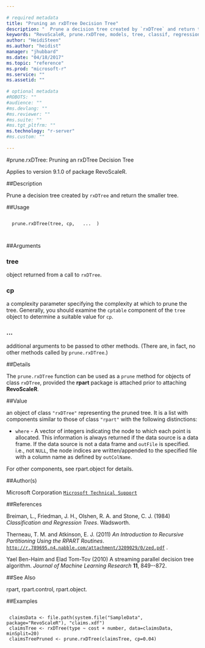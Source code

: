 ```yaml
--- 
 
# required metadata 
title: "Pruning an rxDTree Decision Tree" 
description: " 	Prune a decision tree created by `rxDTree` and return the smaller tree. " 
keywords: "RevoScaleR, prune.rxDTree, models, tree, classif, regression" 
author: "HeidiSteen"
ms.author: "heidist" 
manager: "jhubbard" 
ms.date: "04/18/2017" 
ms.topic: "reference" 
ms.prod: "microsoft-r" 
ms.service: "" 
ms.assetid: "" 
 
# optional metadata 
#ROBOTS: "" 
#audience: "" 
#ms.devlang: "" 
#ms.reviewer: "" 
#ms.suite: "" 
#ms.tgt_pltfrm: "" 
ms.technology: "r-server" 
#ms.custom: "" 
 
--- 
```

 
 
 
 #prune.rxDTree: Pruning an rxDTree Decision Tree

 Applies to version 9.1.0 of package RevoScaleR.
 
 ##Description
 
Prune a decision tree created by `rxDTree` and return the smaller tree.
 
 
 ##Usage

```   
  
  prune.rxDTree(tree, cp,   ...  )
      
 
```
 
 ##Arguments

   
    
 ### tree
  object returned from a call to `rxDTree`. 
  
    
 ### cp
  a complexity parameter specifying the complexity at which to prune the tree. Generally, you should examine the `cptable` component of the `tree` object to determine a suitable value for `cp`. 
  
    
 ###  ...
  additional arguments to be passed to other methods. (There are, in fact, no other methods called by `prune.rxDTree`.) 
  
 
 
 
 
 ##Details
 
The `prune.rxDTree` function can be used as a `prune` method for objects of
class `rxDTree`, provided the **rpart** package is attached prior to attaching 
**RevoScaleR**.
 
 
 ##Value
 
an object of class `"rxDTree"` representing the pruned tree. 
It is a list with components similar to those of class `"rpart"` with the following distinctions:


* `where` -  A vector of integers indicating the node to which each point is allocated.  This information is always returned if the data source is a data frame.  If the data source is not a data frame and `outFile` is specified.  i.e., not `NULL`, the node indices are written/appended to  the specified file with a column name as defined by `outColName`.



For other components, see rpart.object for details.
 
 ##Author(s)
 
Microsoft Corporation [`Microsoft Technical Support`](https://go.microsoft.com/fwlink/?LinkID=698556&clcid=0x409)

 
 
 ##References
 
Breiman, L., Friedman, J. H., Olshen, R. A. and Stone, C. J. (1984)
*Classification and Regression Trees*.
Wadsworth.

Therneau, T. M. and Atkinson, E. J. (2011)
*An Introduction to Recursive Partitioning Using the RPART Routines*.
[`http://r.789695.n4.nabble.com/attachment/3209029/0/zed.pdf`](http://r.789695.n4.nabble.com/attachment/3209029/0/zed.pdf)
.

Yael Ben-Haim and Elad Tom-Tov (2010)
A streaming parallel decision tree algorithm.
*Journal of Machine Learning Research* **11**, 849--872. 
 
 
 ##See Also
 
rpart, rpart.control, rpart.object.
   
 ##Examples

 ```
   
  claimsData <- file.path(system.file("SampleData", package="RevoScaleR"), "claims.xdf")
  claimsTree <- rxDTree(type ~ cost + number, data=claimsData, minSplit=20)
  claimsTreePruned <- prune.rxDTree(claimsTree, cp=0.04)
 
```
 
 
 
 
 
